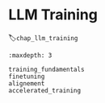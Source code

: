 # LLM Training
:label:`chap_llm_training`



```toc
:maxdepth: 3

training_fundamentals
finetuning
alignement
accelerated_training


```


